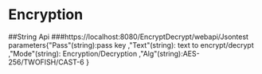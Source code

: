 # Encryption

##String Api
###https://localhost:8080/EncryptDecrypt/webapi/Jsontest
  parameters{"Pass"(string):pass key ,"Text"(string): text to encrypt/decrypt ,"Mode"(string): Encryption/Decryption ,"Alg"(string):AES-256/TWOFISH/CAST-6 }
   

